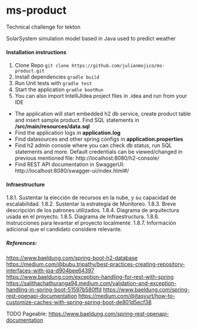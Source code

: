 # ms-product
Technical challenge for tekton


SolarSystem simulation model based in Java used to predict weather

#### Installation instructions

1. Clone Repo 
`git clone https://github.com/julianmojico/ms-product.git`
2. Install dependencies
   `gradle build`
3. Run Unit tests with `gradle test`
4. Start the application
   `gradle bootRun`
5. You can also import IntelliJIdea project files in .idea and run from your IDE

- The application will start embedded h2 db service, create product table and insert sample product. Find SQL statements in **/src/main/resources/data.sql**
- Find the application logs in **application.log**
- Find datasources and other spring configs in **application.properties**
- Find h2 admin console where you can check db status, run SQL statements and more. Default credentials can be viewed/changed in previous mentioned file:
http://localhost:8080/h2-console/
- Find REST API documentation in SwaggerUI:
http://localhost:8080/swagger-ui/index.html#/


#### Infraestructure


1.8.1. Sustentar la elección de recursos en la nube, y su capacidad de
escalabilidad.
1.8.2. Sustentar la estrategia de Monitoreo.
1.8.3. Breve descripción de los patrones utilizados.
1.8.4. Diagrama de arquitectura usada en el proyecto.
1.8.5. Diagrama de Infraestructura.
1.8.6. Instrucciones para levantar el proyecto localmente.
1.8.7. Información adicional que el candidato considere relevante.



##### References:
https://www.baeldung.com/spring-boot-h2-database  
https://medium.com/@bubu.tripathy/best-practices-creating-repository-interfaces-with-jpa-d904bee64397  
https://www.baeldung.com/exception-handling-for-rest-with-spring  
https://salithachathuranga94.medium.com/validation-and-exception-handling-in-spring-boot-51597b580ffd
https://www.baeldung.com/spring-rest-openapi-documentation
https://medium.com/@itasyurt/how-to-customize-caches-with-spring-spring-boot-de801d5ecf38

TODO Pageable: https://www.baeldung.com/spring-rest-openapi-documentation